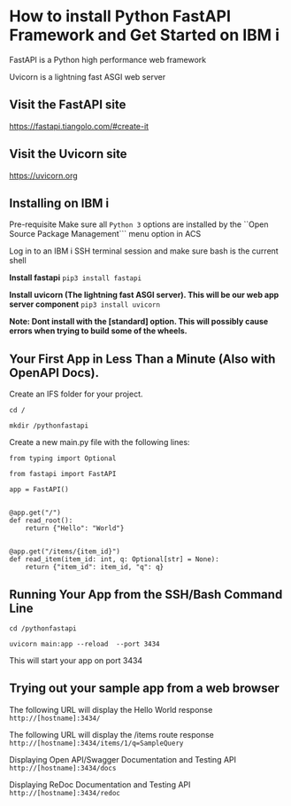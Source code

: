 # How to install Python FastAPI Framework and Get Started on IBM i 
FastAPI is a Python high performance web framework

Uvicorn is a lightning fast ASGI web server

## Visit the FastAPI site
https://fastapi.tiangolo.com/#create-it

## Visit the Uvicorn site
https://uvicorn.org

## Installing on IBM i 

Pre-requisite
Make sure all ```Python 3``` options are installed by the ``Open Source Package Management``` menu option in ACS

Log in to an IBM i SSH terminal session and make sure bash is the current shell

**Install fastapi**
```pip3 install fastapi```

**Install uvicorn (The lightning fast ASGI server). This will be our web app server component**
```pip3 install uvicorn```  

**Note: Dont install with the [standard] option. This will possibly cause errors when trying to build some of the wheels.**

## Your First App in Less Than a Minute (Also with OpenAPI Docs).

Create an IFS folder for your project. 
```
cd /

mkdir /pythonfastapi
```

Create a new main.py file with the following lines:

```
from typing import Optional

from fastapi import FastAPI

app = FastAPI()


@app.get("/")
def read_root():
    return {"Hello": "World"}


@app.get("/items/{item_id}")
def read_item(item_id: int, q: Optional[str] = None):
    return {"item_id": item_id, "q": q}
```


## Running Your App from the SSH/Bash Command Line

```
cd /pythonfastapi

uvicorn main:app --reload  --port 3434
```

This will start your app on port 3434

## Trying out your sample app from a web browser

The following URL will display the Hello World response
```http://[hostname]:3434/```   

The following URL will display the /items route response
```http://[hostname]:3434/items/1/q=SampleQuery```   

Displaying Open API/Swagger Documentation and Testing API
```http://[hostname]:3434/docs```  

Displaying ReDoc Documentation and Testing API
```http://[hostname]:3434/redoc```  
